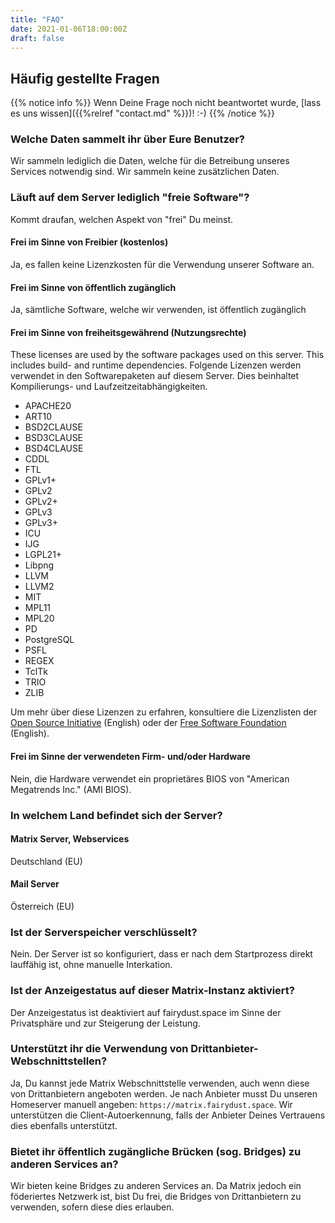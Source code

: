 ```yaml
---
title: "FAQ"
date: 2021-01-06T18:00:00Z
draft: false
---
```


## Häufig gestellte Fragen

{{% notice info %}}
Wenn Deine Frage noch nicht beantwortet wurde, [lass es uns wissen]({{%relref "contact.md" %}})! :-)
{{% /notice %}}

### Welche Daten sammelt ihr über Eure Benutzer?

Wir sammeln lediglich die Daten, welche für die Betreibung unseres Services notwendig sind. Wir sammeln keine zusätzlichen Daten.

### Läuft auf dem Server lediglich "freie Software"?

Kommt draufan, welchen Aspekt von "frei" Du meinst.

#### Frei im Sinne von Freibier (kostenlos)

Ja, es fallen keine Lizenzkosten für die Verwendung unserer Software an.

#### Frei im Sinne von öffentlich zugänglich

Ja, sämtliche Software, welche wir verwenden, ist öffentlich zugänglich

#### Frei im Sinne von freiheitsgewährend (Nutzungsrechte)

These licenses are used by the software packages used on this server. This includes build- and runtime dependencies.
Folgende Lizenzen werden verwendet in den Softwarepaketen auf diesem Server. Dies beinhaltet Kompilierungs- und Laufzeitzeitabhängigkeiten. 

- APACHE20
- ART10
- BSD2CLAUSE
- BSD3CLAUSE
- BSD4CLAUSE
- CDDL
- FTL
- GPLv1+
- GPLv2
- GPLv2+
- GPLv3
- GPLv3+
- ICU
- IJG
- LGPL21+
- Libpng
- LLVM
- LLVM2
- MIT
- MPL11
- MPL20
- PD
- PostgreSQL
- PSFL
- REGEX
- TclTk
- TRIO
- ZLIB

Um mehr über diese Lizenzen zu erfahren, konsultiere die Lizenzlisten der [Open Source Initiative](https://opensource.org/licenses/category) (English) oder der [Free Software Foundation](https://www.gnu.org/licenses/license-list.html) (English).

#### Frei im Sinne der verwendeten Firm- und/oder Hardware

Nein, die Hardware verwendet ein proprietäres BIOS von "American Megatrends Inc." (AMI BIOS).

### In welchem Land befindet sich der Server?

#### Matrix Server, Webservices

Deutschland (EU)

#### Mail Server

Österreich (EU)

### Ist der Serverspeicher verschlüsselt?

Nein. Der Server ist so konfiguriert, dass er nach dem Startprozess direkt lauffähig ist, ohne manuelle Interkation.

### Ist der Anzeigestatus auf dieser Matrix-Instanz aktiviert?

Der Anzeigestatus ist deaktiviert auf fairydust.space im Sinne der Privatsphäre und zur Steigerung der Leistung.

### Unterstützt ihr die Verwendung von Drittanbieter-Webschnittstellen?

Ja, Du kannst jede Matrix Webschnittstelle verwenden, auch wenn diese von Drittanbietern angeboten werden. Je nach Anbieter musst Du unseren Homeserver manuell angeben: `https://matrix.fairydust.space`. Wir unterstützen die Client-Autoerkennung, falls der Anbieter Deines Vertrauens dies ebenfalls unterstützt.

### Bietet ihr öffentlich zugängliche Brücken (sog. Bridges) zu anderen Services an?

Wir bieten keine Bridges zu anderen Services an. Da Matrix jedoch ein föderiertes Netzwerk ist, bist Du frei, die Bridges von Drittanbietern zu verwenden, sofern diese dies erlauben.
